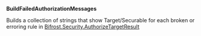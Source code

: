 **BuildFailedAuthorizationMessages**

Builds a collection of strings that show Target/Securable for each broken or erroring rule in [Bifrost.Security.AuthorizeTargetResult](Bifrost.Security.AuthorizeTargetResult)

